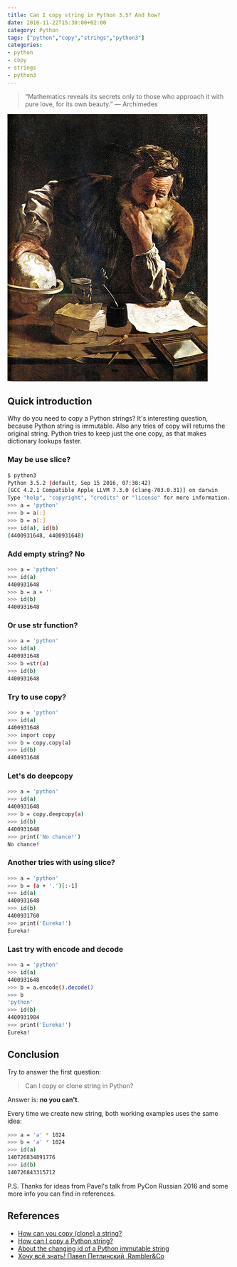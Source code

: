 ```yaml
---
title: Can I copy string in Python 3.5? And how?
date: 2016-11-22T15:30:00+02:00
category: Python
tags: ["python","copy","strings","python3"]
categories:
- python
- copy
- strings
- python3
---
```


> “Mathematics reveals its secrets only to those who approach it with pure love, for its own beauty.”
> ― Archimedes

![Domenico Fetti Archimedes](/assets/450px-Domenico-Fetti_Archimedes_1620.jpg)

## Quick introduction

Why do you need to copy a Python strings? It's interesting question,
because Python string is immutable. Also any tries of copy will returns
the original string. Python tries to keep just the one copy,
as that makes dictionary lookups faster.

### May be use slice?

```bash
$ python3
Python 3.5.2 (default, Sep 15 2016, 07:38:42)
[GCC 4.2.1 Compatible Apple LLVM 7.3.0 (clang-703.0.31)] on darwin
Type "help", "copyright", "credits" or "license" for more information.
>>> a = 'python'
>>> b = a[:]
>>> b = a[:]
>>> id(a), id(b)
(4400931648, 4400931648)
```

### Add empty string? No

```bash
>>> a = 'python'
>>> id(a)
4400931648
>>> b = a + ''
>>> id(b)
4400931648  
```

### Or use str function?

```bash
>>> a = 'python'
>>> id(a)
4400931648
>>> b =str(a)
>>> id(b)
4400931648
```

### Try to use copy?

```bash
>>> a = 'python'
>>> id(a)
4400931648
>>> import copy
>>> b = copy.copy(a)
>>> id(b)
4400931648
```

### Let's do deepcopy

```bash
>>> a = 'python'
>>> id(a)
4400931648
>>> b = copy.deepcopy(a)
>>> id(b)
4400931648
>>> print('No chance!')
No chance!
```

### Another tries with using slice?

```bash
>>> a = 'python'
>>> b = (a + '.')[:-1]
>>> id(a)
4400931648
>>> id(b)
4400931760
>>> print('Eureka!')
Eureka!
```

### Last try with encode and decode

```bash
>>> a = 'python'
>>> id(a)
4400931648
>>> b = a.encode().decode()
>>> b
'python'
>>> id(b)
4400931984
>>> print('Eureka!')
Eureka!
```

## Conclusion

Try to answer the first question:

> Can I copy or clone string in Python?

Answer is: **no you can't**.

Every time we create new string, both working examples
uses the same idea:

```bash
>>> a = 'a' * 1024
>>> b = 'a' * 1024
>>> id(a)
140726834891776
>>> id(b)
140726843315712
```

P.S. Thanks for ideas from Pavel's talk from PyCon Russian 2016 and some
more info you can find in references.

## References

- [How can you copy (clone) a string?](https://mail.python.org/pipermail/python-list/2000-October/034442.html)
- [How can I copy a Python string?](http://stackoverflow.com/questions/24804453/how-can-i-copy-a-python-string)
- [About the changing id of a Python immutable string](http://stackoverflow.com/questions/24245324/about-the-changing-id-of-a-python-immutable-string/24245514#24245514)
- [Хочу всё знать! Павел Петлинский, Rambler&Co](https://www.youtube.com/watch?v=wWEy5DkvH4Q)
